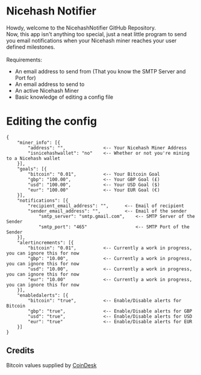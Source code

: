 # Nicehash Notifier
Howdy, welcome to the NicehashNotifier GitHub Repository.<br />
Now, this app isn't anything too special, just a neat little program to send you email notifications when your Nicehash miner reaches your user defined milestones.<br />
<br />
Requirements:<br />
* An email address to send from (That you know the SMTP Server and Port for)
* An email address to send to
* An active Nicehash Miner
* Basic knowledge of editing a config file

# Editing the config
```
{
	"miner_info": [{
		"address": "",				<-- Your Nicehash Miner Address
		"isnicehashwallet": "no"	<-- Whether or not you're mining to a Nicehash wallet
	}],
	"goals": [{
		"bitcoin": "0.01",			<-- Your Bitcoin Goal
		"gbp": "100.00",			<-- Your GBP Goal (£)
		"usd": "100.00",			<-- Your USD Goal ($)
		"eur": "100.00"				<-- Your EUR Goal (€)
	}],
	"notifications": [{
		"recipient_email_address": "",		<-- Email of recipient
		"sender_email_address": "",			<-- Email of the sender
			"smtp_server": "smtp.gmail.com",	<-- SMTP Server of the Sender
			"smtp_port": "465"					<-- SMTP Port of the Sender
	}],
	"alertincrements": [{
		"bitcoin": "0.01",			<-- Currently a work in progress, you can ignore this for now
		"gbp": "10.00",				<-- Currently a work in progress, you can ignore this for now
		"usd": "10.00",				<-- Currently a work in progress, you can ignore this for now
		"eur": "10.00"				<-- Currently a work in progress, you can ignore this for now
	}],
	"enabledalerts": [{
		"bitcoin": "true",			<-- Enable/Disable alerts for Bitcoin
		"gbp": "true",				<-- Enable/Disable alerts for GBP
		"usd": "true",				<-- Enable/Disable alerts for USD
		"eur": "true"				<-- Enable/Disable alerts for EUR
	}]
}
```

## Credits
Bitcoin values supplied by [CoinDesk](https://www.coindesk.com/)
